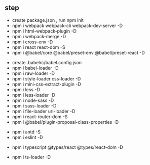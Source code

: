 ## step
+ create package.json , run npm init
+ npm i webpack webpack-cli webpack-dev-server -D
+ npm i html-webpack-plugin -D
+ npm i webpack-merge -D
+ npm i cross-env -D
+ npm i react react-dom -S
+ npm i @babel/core @babel/preset-env @babel/preset-react -D  
[^_^]: (@babel/core babel的核心库
@babel/preset-env 把es6,es7语法转换成es5
@babel/preset-react 把react语法转换为es5)
+ create .babelrc/babel.config.json
+ npm i babel-loader -D
+ npm i raw-loader -D
+ npm i style-loader css-loader -D
+ npm i mini-css-extract-plugin -D
+ npm i less -D
+ npm i less-loader -D
+ npm i node-sass -D
+ npm i sass-loader -D
+ npm i file-loader url-loader  -D
+ npm i react-router-dom -S
+ npm i @babel/plugin-proposal-class-properties -D
[^_^]: (用来编译类)
+ npm i antd -S
+ npm i eslint -D
[^_^]: (执行eslint init)
+ npm i typescript @types/react @types/react-dom -D
[^_^]: (create tsconfig.json)
+ npm i ts-loader -D
[^_^]: (转换ts和tsx文件，react17后可以直接用babel进行直接转换)